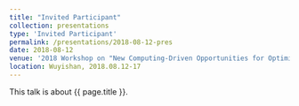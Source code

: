 ```yaml
---
title: "Invited Participant"
collection: presentations
type: 'Invited Participant'
permalink: /presentations/2018-08-12-pres
date: 2018-08-12
venue: '2018 Workshop on "New Computing-Driven Opportunities for Optimization"'
location: Wuyishan, 2018.08.12-17
---
```


This talk is about {{ page.title }}.
